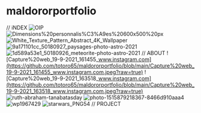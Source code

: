 # maldororportfolio
// iNDEX
![OIP](https://github.com/totoro65/maldororportfolio/blob/main/OIP.jfif?raw=true)
![Dimensions%20personnalis%C3%A9es%20600x500%20px](https://github.com/totoro65/maldororportfolio/blob/main/Dimensions%20personnalis%C3%A9es%20600x500%20px.jpeg?raw=true)
![White_Texture_Pattern_Abstract_4K_Wallpaper](https://github.com/totoro65/maldororportfolio/blob/main/White_Texture_Pattern_Abstract_4K_Wallpaper.jpg?raw=true)
![9a171101cc_50180927_paysages-photo-astro-2021](https://github.com/totoro65/maldororportfolio/blob/main/9a171101cc_50180927_paysages-photo-astro-2021.jpg?raw=true)
![1d589a53e1_50180926_meteorite-photo-astro-2021](https://github.com/totoro65/maldororportfolio/blob/main/1d589a53e1_50180926_meteorite-photo-astro-2021.jpg?raw=true)
// ABOUT
![Capture%20web_19-9-2021_161455_www.instagram.com](https://github.com/totoro65/maldororportfolio/blob/main/Capture%20web_19-9-2021_161455_www.instagram.com.jpeg?raw=true)
![Capture%20web_19-9-2021_163518_www.instagram.com](https://github.com/totoro65/maldororportfolio/blob/main/Capture%20web_19-9-2021_163518_www.instagram.com.jpeg?raw=true)
![ruth-abraham-tanabatasday](https://github.com/totoro65/maldororportfolio/blob/main/ruth-abraham-tanabatasday.jpg?raw=true)
![photo-1515879218367-8466d910aaa4](https://github.com/totoro65/maldororportfolio/blob/main/photo-1515879218367-8466d910aaa4.jpeg?raw=true)
![wp1967429](https://github.com/totoro65/maldororportfolio/blob/main/wp1967429.webp?raw=true)
![starwars_PNG54](https://github.com/totoro65/maldororportfolio/blob/main/starwars_PNG54.png?raw=true)
// PROJECT

